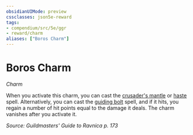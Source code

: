 ```yaml
---
obsidianUIMode: preview
cssclasses: json5e-reward
tags:
- compendium/src/5e/ggr
- reward/charm
aliases: ["Boros Charm"]
---
```

# Boros Charm
*Charm*  

When you activate this charm, you can cast the [crusader's mantle](/Systems/5e/spells/crusaders-mantle.md) or [haste](/Systems/5e/spells/haste.md) spell. Alternatively, you can cast the [guiding bolt](/Systems/5e/spells/guiding-bolt.md) spell, and if it hits, you regain a number of hit points equal to the damage it deals. The charm vanishes after you activate it.

*Source: Guildmasters' Guide to Ravnica p. 173*